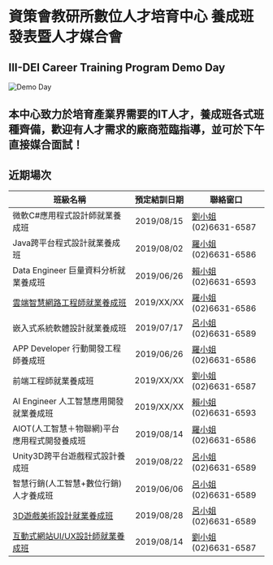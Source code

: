 # 資策會教研所數位人才培育中心 養成班發表暨人才媒合會
## III-DEI Career Training Program Demo Day
![Demo Day](http://mobiledev.tw/wp-content/uploads/2018/12/fullsizeoutput_3040-e1545986070250.jpeg "Demo Day")
## 本中心致力於培育產業界需要的IT人才，養成班各式班種齊備，歡迎有人才需求的廠商蒞臨指導，並可於下午直接媒合面試！
## 近期場次
| 班級名稱                          | 預定結訓日期   | 聯絡窗口  |
| -------------------------------- |:-------------:| -----|
| 微軟C#應用程式設計師就業養成班      | 2019/08/15 | [劉小姐](mailto:fenganne@iii.org.tw) (02)6631-6587 |
| Java跨平台程式設計就業養成班      | 2019/08/02 | [羅小姐](mailto:showyann@iii.org.tw) (02)6631-6586 |
| Data Engineer 巨量資料分析就業養成班      | 2019/06/26 | [賴小姐](mailto:wl9208@iii.org.tw) (02)6631-6593 |
| [雲端智慧網路工程師就業養成班](http://taipei.iiiedu.org.tw/training/sese.html)      | 2019/XX/XX | [羅小姐](mailto:showyann@iii.org.tw) (02)6631-6586 |
| 嵌入式系統軟體設計就業養成班      | 2019/07/17 | [呂小姐](mailto:rubylu@iii.org.tw) (02)6631-6589 |
| APP Developer 行動開發工程師養成班      | 2019/06/26 | [羅小姐](mailto:showyann@iii.org.tw) (02)6631-6586 |
| 前端工程師就業養成班      | 2019/XX/XX | [劉小姐](mailto:fenganne@iii.org.tw) (02)6631-6587 |
| AI Engineer 人工智慧應用開發就業養成班      | 2019/XX/XX | [賴小姐](mailto:wl9208@iii.org.tw) (02)6631-6593 |
| AIOT(人工智慧＋物聯網)平台應用程式開發養成班      | 2019/08/14 | [羅小姐](mailto:showyann@iii.org.tw) (02)6631-6586 |
| Unity3D跨平台遊戲程式設計養成班      | 2019/08/22 |  [呂小姐](mailto:rubylu@iii.org.tw) (02)6631-6589 |
| 智慧行銷(人工智慧+數位行銷)人才養成班      | 2019/06/06 | [呂小姐](mailto:rubylu@iii.org.tw) (02)6631-6589 |
| [3D遊戲美術設計就業養成班](http://taipei.iiiedu.org.tw/dci/mtdc.html)      | 2019/08/28 | [呂小姐](mailto:rubylu@iii.org.tw) (02)6631-6589 |
| [互動式網站UI/UX設計師就業養成班](http://taipei.iiiedu.org.tw/dci/mmmh.html)      | 2019/08/14 | [劉小姐](mailto:fenganne@iii.org.tw) (02)6631-6587 |
